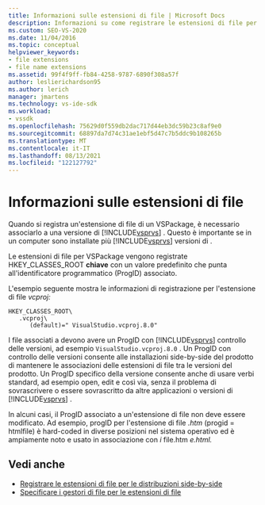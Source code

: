```yaml
---
title: Informazioni sulle estensioni di file | Microsoft Docs
description: Informazioni su come registrare le estensioni di file per i pacchetti VSPackage e associarle a una versione specifica di Visual Studio.
ms.custom: SEO-VS-2020
ms.date: 11/04/2016
ms.topic: conceptual
helpviewer_keywords:
- file extensions
- file name extensions
ms.assetid: 99f4f9ff-fb84-4258-9787-6890f308a57f
author: leslierichardson95
ms.author: lerich
manager: jmartens
ms.technology: vs-ide-sdk
ms.workload:
- vssdk
ms.openlocfilehash: 75629d0f559db2dac717d44eb3dc59b23c8af9e0
ms.sourcegitcommit: 68897da7d74c31ae1ebf5d47c7b5ddc9b108265b
ms.translationtype: MT
ms.contentlocale: it-IT
ms.lasthandoff: 08/13/2021
ms.locfileid: "122127792"
---
```

# <a name="about-file-name-extensions"></a>Informazioni sulle estensioni di file
Quando si registra un'estensione di file di un VSPackage, è necessario associarlo a una versione di [!INCLUDE[vsprvs](../code-quality/includes/vsprvs_md.md)] . Questo è importante se in un computer sono installate più [!INCLUDE[vsprvs](../code-quality/includes/vsprvs_md.md)] versioni di .

 Le estensioni di file per VSPackage vengono registrate HKEY_CLASSES_ROOT **chiave** con un valore predefinito che punta all'identificatore programmatico (ProgID) associato.

 L'esempio seguente mostra le informazioni di registrazione per l'estensione di file *vcproj:*

```
HKEY_CLASSES_ROOT\
   .vcproj\
      (default)=" VisualStudio.vcproj.8.0"
```

 I file associati a devono avere un ProgID con [!INCLUDE[vsprvs](../code-quality/includes/vsprvs_md.md)] controllo delle versioni, ad esempio `VisualStudio.vcproj.8.0` . Un ProgID con controllo delle versioni consente alle installazioni side-by-side del prodotto di mantenere le associazioni delle estensioni di file tra le versioni del prodotto. Un ProgID specifico della versione consente anche di usare verbi standard, ad esempio open, edit e così via, senza il problema di sovrascrivere o essere sovrascritto da altre applicazioni o versioni di [!INCLUDE[vsprvs](../code-quality/includes/vsprvs_md.md)] .

 In alcuni casi, il ProgID associato a un'estensione di file non deve essere modificato. Ad esempio, progID per l'estensione di file *.htm* (progid = htmlfile) è hard-coded in diverse posizioni nel sistema operativo ed è ampiamente noto e usato in associazione con *i* file.htm *e.html.*

## <a name="see-also"></a>Vedi anche
- [Registrare le estensioni di file per le distribuzioni side-by-side](../extensibility/registering-file-name-extensions-for-side-by-side-deployments.md)
- [Specificare i gestori di file per le estensioni di file](../extensibility/specifying-file-handlers-for-file-name-extensions.md)
